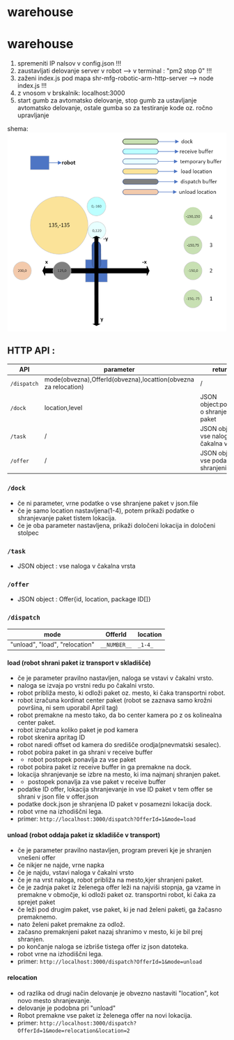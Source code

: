 # warehouse
# warehouse

1. spremeniti IP nalsov v config.json !!!
2. zaustavljati delovanje server v robot --> v terminal : "pm2 stop 0"  !!!
3. zaženi index.js pod mapa shr-mfg-robotic-arm-http-server --> node index.js  !!!
4. z vnosom v brskalnik: localhost:3000
5. start gumb za avtomatsko delovanje, stop gumb za ustavljanje avtomatsko delovanje, ostale gumba so za testiranje kode oz. ročno upravljanje

shema:
![image](public/image/shema.png)


## HTTP API :

|API|parameter|return|
|---|---|---
|`/dispatch`|mode(obvezna),OfferId(obvezna),locattion(obvezna za relocation)| /
|`/dock`|location,level |JSON object:podatke o shranjene paket
|`/task`|/|JSON object: vse naloga v čakalna vrsta
|`/offer`|/|JSON object: vse podatke shranjeni offer


### `/dock`               
* če ni parameter, vrne podatke o vse shranjene paket v json.file
* če je samo location nastavljena(1-4), potem prikaži podatke o shranjevanje paket tistem lokacija.
* če je oba parameter nastavljena, prikaži določeni lokacija in določeni stolpec
                                        
### `/task` 
* JSON object : vse naloga v čakalna vrsta
### `/offer` 
* JSON object : Offer{id, location, package ID[]}

### `/dispatch`       
|mode|OfferId|location|
|---|---|---
|"unload", "load", "relocation"|`__NUMBER__`|`_1-4_`

#### load (robot shrani paket iz transport v skladišče)
* če je parameter pravilno nastavljen, naloga se vstavi v čakalni vrsto.
* naloga se izvaja po vrstni redu po čakalni vrsto.
* robot približa mesto, ki odloži paket oz. mesto, ki čaka transportni robot.
* robot izračuna kordinat center paket (robot se zaznava samo krožni površina, ni sem uporabil April tag)
* robot premakne na mesto tako, da bo center kamera po z os kolinealna center paket.
* robot izračuna koliko paket je pod kamera
* robot skenira apritag ID
* robot naredi offset od kamera do središče orodja(pnevmatski sesalec).
* robot pobira paket in ga shrani v receive buffer
* * robot postopek ponavlja za vse paket
* robot pobira paket iz receive buffer in ga premakne na dock.
* lokacija shranjevanje se izbre na mesto, ki ima najmanj shranjen paket.
* * postopek ponavlja za vse paket v receive buffer
* podatke ID offer, lokacija shranjevanje in vse ID paket v tem offer se shrani v json file v offer.json
* podatke dock.json je shranjena ID paket v posamezni lokacija dock. 
* robot vrne na izhodiščni lega.
* primer: `http://localhost:3000/dispatch?OfferId=1&mode=load`

#### unload (robot oddaja paket iz skladišče v transport)
* če je parameter pravilno nastavljen, program preveri kje je shranjen vnešeni offer
* če nikjer ne najde, vrne napka
* če je najdu, vstavi naloga v čakalni vrsto
* če je na vrst naloga, robot približa na mesto,kjer shranjeni paket.
* če je zadnja paket iz želenega offer leži na najviši stopnja, ga vzame in premakne v območje, ki odloži paket oz. transportni robot, ki čaka za sprejet paket
* če leži pod drugim paket, vse paket, ki je nad želeni paketi, ga žačasno premaknemo.
* nato želeni paket premakne za odlož.
* začasno premaknjeni paket nazaj shranimo v mesto, ki je bil prej shranjen.
* po končanje naloga se izbriše tistega offer iz json datoteka.
* robot vrne na izhodiščni lega.
* primer: `http://localhost:3000/dispatch?OfferId=1&mode=unload`

#### relocation
* od razlika od drugi način delovanje je obvezno nastaviti "location", kot novo mesto shranjevanje.
* delovanje je podobna pri "unload"
* Robot premakne vse paket iz želenega offer na novi lokacija.
* primer: `http://localhost:3000/dispatch?OfferId=1&mode=relocation&location=2`

